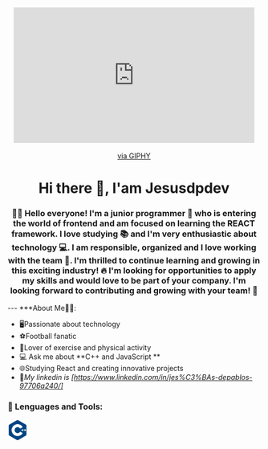 <div id= "header" align= "center">
    <iframe src="https://giphy.com/embed/26tn33aiTi1jkl6H6" width="480" height="270" frameBorder="0" class="giphy-embed" allowFullScreen></iframe><p><a href="https://giphy.com/gifs/screen-monitor-closeup-26tn33aiTi1jkl6H6" width= 200px >via GIPHY</a></p>
        <h1 align="center"> Hi there 👋, I'am Jesusdpdev</h1>
            <h3 align= "center">👨‍💻 Hello everyone! I'm a junior programmer 🌱 who is entering the world of frontend and am focused on learning the REACT framework. I love studying 📚 and I'm very enthusiastic about technology 💻. I am responsible, organized and I love working with the team 🤝. I'm thrilled to continue learning and growing in this exciting industry! 🔥 I'm looking for opportunities to apply my skills and would love to be part of your company. I'm looking forward to contributing and growing with your team! 🚀 </h3>
 </div>
---
***About Me👨‍💻:

- 🖥️Passionate about technology 
- ⚽Football fanatic 
- 💪Lover of exercise and physical activity 
- 💻 Ask me about **C++ and JavaScript **
- 🌐Studying React and creating innovative projects 
- 💪*My linkedin is [https://www.linkedin.com/in/jes%C3%BAs-depablos-97706a240/]*

<div align="left">
    <h3>🔨 Lenguages and Tools:</h3> 
        <div>
        <img src= "https://github.com/devicons/devicon/blob/master/icons/cplusplus/cplusplus-plain.svg" title= "cPlusPlus" alt ="cPlusPlus" width = "40" height = "40" />&nbsp;
        </div>
</div>
